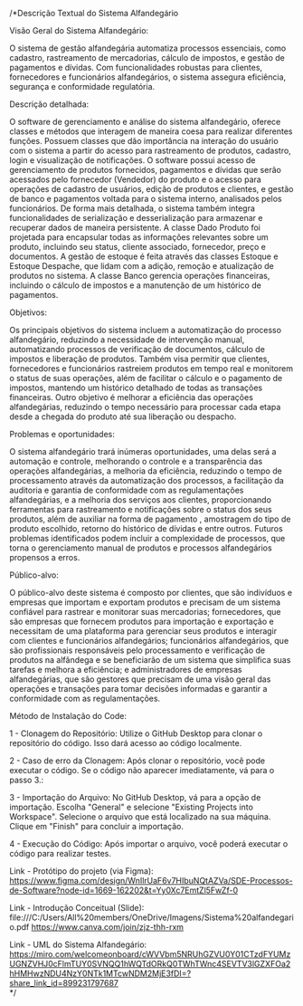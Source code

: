 /*Descrição Textual do Sistema Alfandegário

Visão Geral do Sistema Alfandegário:

O sistema de gestão alfandegária automatiza processos essenciais, como cadastro, rastreamento de mercadorias, cálculo de impostos, 
e gestão de pagamentos e dívidas. Com funcionalidades robustas para clientes, fornecedores e funcionários alfandegários, o sistema assegura eficiência, segurança e conformidade regulatória.

Descrição detalhada:

O software de gerenciamento e análise do sistema alfandegário, oferece classes e métodos que interagem de maneira coesa para realizar diferentes funções. 
Possuem classes que dão importância na interação do usuário com o sistema a partir do acesso para rastreamento de produtos, cadastro, login e visualização de notificações.
O software possui acesso de gerenciamento de produtos fornecidos, pagamentos e dívidas que serão acessados pelo fornecedor (Vendedor) do produto e o acesso para operações 
de cadastro de usuários, edição de produtos e clientes, e gestão de banco e pagamentos voltada para o sistema interno, analisados pelos funcionários. 
De forma mais detalhada, o sistema também integra funcionalidades de serialização e desserialização para armazenar e recuperar dados de maneira persistente. 
A classe Dado Produto foi projetada para encapsular todas as informações relevantes sobre um produto, incluindo seu status, cliente associado, fornecedor, preço e documentos. 
A gestão de estoque é feita através das classes Estoque e Estoque Despache, que lidam com a adição, remoção e atualização de produtos no sistema. 
A classe Banco gerencia operações financeiras, incluindo o cálculo de impostos e a manutenção de um histórico de pagamentos.

Objetivos:

Os principais objetivos do sistema incluem a automatização do processo alfandegário, reduzindo a necessidade de intervenção manual,
automatizando processos de verificação de documentos, cálculo de impostos e liberação de produtos. Também visa permitir que clientes, 
fornecedores e funcionários rastreiem produtos em tempo real e monitorem o status de suas operações, além de facilitar o cálculo e o pagamento de impostos,
mantendo um histórico detalhado de todas as transações financeiras. Outro objetivo é melhorar a eficiência das operações alfandegárias, 
reduzindo o tempo necessário para processar cada etapa desde a chegada do produto até sua liberação ou despacho.

Problemas e oportunidades:

O sistema alfandegário trará inúmeras oportunidades, uma delas será a automação e controle, 
melhorando o controle e a transparência das operações alfandegárias, a melhoria da eficiência, 
reduzindo o tempo de processamento através da automatização dos processos, a facilitação da auditoria
e garantia de conformidade com as regulamentações alfandegárias, e a melhoria dos serviços aos clientes, 
proporcionando ferramentas para rastreamento e notificações sobre o status dos seus produtos, além de auxiliar na forma de pagamento , 
amostragem do tipo de produto escolhido, retorno do histórico de dívidas e entre outros. Futuros problemas identificados podem incluir 
a complexidade de processos, que torna o gerenciamento manual de produtos e processos alfandegários propensos a erros. 

Público-alvo:

O público-alvo deste sistema é composto por clientes, que são indivíduos e empresas que importam e exportam produtos e precisam de um sistema confiável para rastrear e monitorar suas mercadorias; 
fornecedores, que são empresas que fornecem produtos para importação e exportação e necessitam de uma plataforma para gerenciar seus produtos e interagir com clientes e funcionários alfandegários; 
funcionários alfandegários, que são profissionais responsáveis pelo processamento e verificação de produtos na alfândega e se beneficiarão de um sistema que simplifica suas tarefas e melhora a eficiência;
e administradores de empresas alfandegárias, que são gestores que precisam de uma visão geral das operações e transações para tomar decisões informadas e garantir a conformidade com as regulamentações. 

Método de Instalação do Code:

1 - Clonagem do Repositório:
Utilize o GitHub Desktop para clonar o repositório do código.
Isso dará acesso ao código localmente.

2 - Caso de erro da Clonagem:
Após clonar o repositório, você pode executar o código.
Se o código não aparecer imediatamente, vá para o passo 3.:

3 - Importação do Arquivo:
No GitHub Desktop, vá para a opção de importação.
Escolha "General" e selecione "Existing Projects into Workspace".
Selecione o arquivo que está localizado na sua máquina.
Clique em "Finish" para concluir a importação.

4 - Execução do Código:
Após importar o arquivo, você poderá executar o código para realizar testes.


Link - Protótipo do projeto (via Figma): https://www.figma.com/design/WnIlrUaF6v7HIbuNQtAZVa/SDE-Processos-de-Software?node-id=1669-162202&t=Yy0Xc7EmtZl5FwZf-0

Link - Introdução Conceitual (Slide): file:///C:/Users/All%20members/OneDrive/Imagens/Sistema%20alfandegario.pdf
https://www.canva.com/join/zjz-thh-rxm

Link - UML do Sistema Alfandegário:  https://miro.com/welcomeonboard/cWVVbm5NRUhGZVU0Y01CTzdFYUMzUGNZVHJ0cFlmTUY0SVNQQ1hWQTdORkQ0TWhTWnc4SEVTV3lGZXFOa2hHMHwzNDU4NzY0NTk1MTcwNDM2MjE3fDI=?share_link_id=899231797687    
*/
